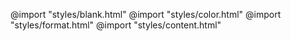 <h1 style="font-size: 0em !important;" !important>标准格式</h1>

@import "styles/blank.html"
@import "styles/color.html"
@import "styles/format.html"
@import "styles/content.html"
